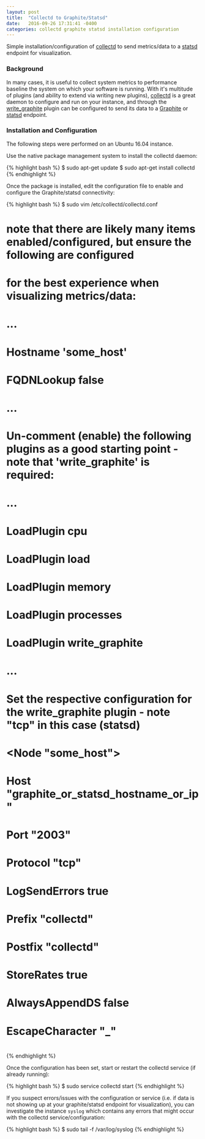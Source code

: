 ```yaml
---
layout: post
title:  "Collectd to Graphite/Statsd"
date:   2016-09-26 17:31:41 -0400
categories: collectd graphite statsd installation configuration
---
```

Simple installation/configuration of [collectd](https://collectd.org/) to send metrics/data to a
[statsd](https://github.com/etsy/statsd/wiki) endpoint for visualization.

### Background

In many cases, it is useful to collect system metrics to performance baseline the system on which
your software is running. With it's multitude of plugins (and ability to extend via writing new
plugins), [collectd](https://collectd.org/) is a great daemon to configure and run on your instance,
and through the [write_graphite](https://collectd.org/wiki/index.php/Plugin:Write_Graphite) plugin
can be configured to send its data to a [Graphite](http://graphiteapp.org/) or
[statsd](https://github.com/etsy/statsd/wiki) endpoint.

### Installation and Configuration

The following steps were performed on an Ubuntu 16.04 instance.

Use the native package management system to install the collectd daemon:

{% highlight bash %}
$ sudo apt-get update
$ sudo apt-get install collectd
{% endhighlight %}

Once the package is installed, edit the configuration file to enable and configure the Graphite/statsd
connectivity:

{% highlight bash %}
$ sudo vim /etc/collectd/collectd.conf
# note that there are likely many items enabled/configured, but ensure the following are configured
# for the best experience when visualizing metrics/data:
#   ...
#   Hostname 'some_host'
#   FQDNLookup false
#   ...
#
# Un-comment (enable) the following plugins as a good starting point - note that 'write_graphite' is required:
#   ...
#   LoadPlugin cpu
#   LoadPlugin load
#   LoadPlugin memory
#   LoadPlugin processes
#   LoadPlugin write_graphite
#   ...
#
# Set the respective configuration for the write_graphite plugin - note "tcp" in this case (statsd)
#   <Plugin write_graphite>
#       <Node "some_host">
#           Host "graphite_or_statsd_hostname_or_ip"
#           Port "2003"
#           Protocol "tcp"
#           LogSendErrors true
#           Prefix "collectd"
#           Postfix "collectd"
#           StoreRates true
#           AlwaysAppendDS false
#           EscapeCharacter "_"
#       </Node>
#   </Plugin>
{% endhighlight %}

Once the configuration has been set, start or restart the collectd service (if already running):

{% highlight bash %}
$ sudo service collectd start
{% endhighlight %}

If you suspect errors/issues with the configuration or service (i.e. if data is not showing up at your
graphite/statsd endpoint for visualization), you can investigate the instance `syslog` which contains
any errors that might occur with the collectd service/configuration:

{% highlight bash %}
$ sudo tail -f /var/log/syslog
{% endhighlight %}
